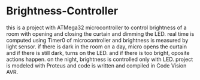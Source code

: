 # Brightness-Controller

this is a project with ATMega32 microcontroller to control brightness of a room with opening and closing the curtain and dimming the LED.
real time is computed using Timer0 of microcontroller and brightness is measured by light sensor. 
if there is dark in the room on a day, micro opens the curtain and if there is still dark, turns on the LED. and if there is too bright, 
oposite actions happen. on the night, brightness is controlled only with LED. 
project is modeled with Proteus and code is written and compiled in Code Vision AVR.
